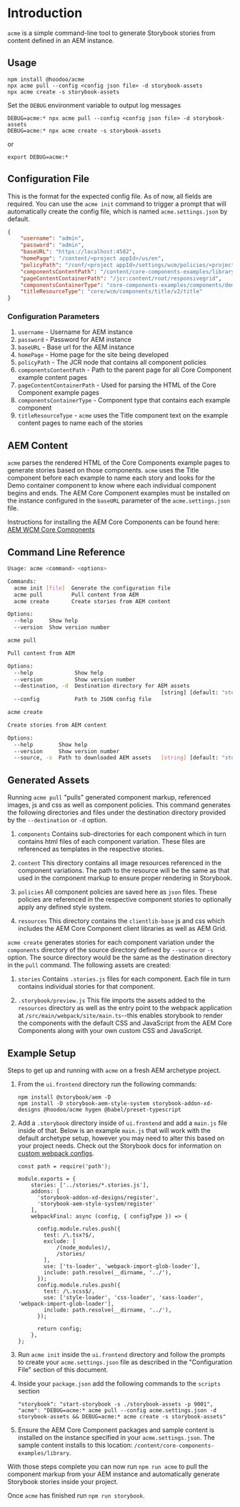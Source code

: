 # Introduction

`acme` is a simple command-line tool to generate Storybook stories from content defined in an AEM instance.


## Usage

```
npm install @hoodoo/acme
npx acme pull --config <config json file> -d storybook-assets
npx acme create -s storybook-assets
```

Set the `DEBUG` environment variable to output log messages

```
DEBUG=acme:* npx acme pull --config <config json file> -d storybook-assets
DEBUG=acme:* npx acme create -s storybook-assets
```
or
```
export DEBUG=acme:*
```

## Configuration File

This is the format for the expected config file. As of now, all fields are required. You can use the `acme init` command to trigger a prompt that will automatically create the config file, which is named `acme.settings.json` by default.
```json
{
    "username": "admin",
    "password": "admin",
    "baseURL": "https://localhost:4502",
    "homePage": "/content/<project appId>/us/en",
    "policyPath": "/conf/<project appId>/settings/wcm/policies/<project appId>/components",
    "componentsContentPath": "/content/core-components-examples/library",
    "pageContentContainerPath": "/jcr:content/root/responsivegrid",
    "componentsContainerType": "core-components-examples/components/demo/component",
    "titleResourceType": "core/wcm/components/title/v2/title"
}
```

### Configuration Parameters

1. `username` - Username for AEM instance
2. `password` - Password for AEM instance
3. `baseURL` - Base url for the AEM instance
4. `homePage` - Home page for the site being developed
5. `policyPath` - The JCR node that contains all component policies
6. `componentsContentPath` - Path to the parent page for all Core Component example content pages
7. `pageContentContainerPath` - Used for parsing the HTML of the Core Component example pages
8. `componentsContainerType` - Component type that contains each example component
9. `titleResourceType` - `acme` uses the Title component text on the example content pages to name each of the stories


## AEM Content

`acme` parses the rendered HTML of the Core Components example pages to generate stories based on those components. `acme` uses the Title component before each example to name each story and looks for the Demo container component to know where each individual component begins and ends. The AEM Core Component examples must be installed on the instance configured in the `baseURL` parameter of the `acme.settings.json` file.

Instructions for installing the AEM Core Components can be found here: [AEM WCM Core Components](https://github.com/adobe/aem-core-wcm-components)

## Command Line Reference
```bash
Usage: acme <command> <options>

Commands:
  acme init [file]  Generate the configuration file
  acme pull         Pull content from AEM
  acme create       Create stories from AEM content

Options:
  --help     Show help                                                 [boolean]
  --version  Show version number                                       [boolean]
```
```bash
acme pull

Pull content from AEM

Options:
  --help             Show help                                         [boolean]
  --version          Show version number                               [boolean]
  --destination, -d  Destination directory for AEM assets
                                                [string] [default: "storybook-assets"]
  --config           Path to JSON config file                         [required]
```
```bash
acme create

Create stories from AEM content

Options:
  --help        Show help                                              [boolean]
  --version     Show version number                                    [boolean]
  --source, -s  Path to downloaded AEM assets   [string] [default: "storybook-assets"]
```

## Generated Assets

Running `acme pull` "pulls" generated component markup, referenced images, js and css as well as component policies. This command generates the following directories and files under the destination directory provided by the `--destination` or `-d` option.

1. `components`
   Contains sub-directories for each component which in turn contains html files of each component variation. These files are referenced as templates in the respective stories.

2. `content`
   This directory contains all image resources referenced in the component variations. The path to the resource will be the same as that used in the component markup to ensure proper rendering in Storybook.

3. `policies`
   All component policies are saved here as `json` files. These policies are referenced in the respective component stories to optionally apply any defined style system.

4. `resources`
   This directory contains the `clientlib-base` js and css which includes the AEM Core Component client libraries as well as AEM Grid.

`acme create` generates stories for each component variation under the `components` directory of the source directory defined by `--source` or `-s` option. The source directory would be the same as the destination directory in the `pull` command. The following assets are created:

1. `stories`
   Contains `.stories.js` files for each component. Each file in turn contains individual stories for that component.

2. `.storybook/preview.js`
   This file imports the assets added to the `resources` directory as well as the entry point to the webpack application at `/src/main/webpack/site/main.ts`--this enables storybook to render the components with the default CSS and JavaScript from the AEM Core Components along with your own custom CSS and JavaScript.

## Example Setup

Steps to get up and running with `acme` on a fresh AEM archetype project.

1. From the `ui.frontend` directory run the following commands:
    ```
    npm install @storybook/aem -D
    npm install -D storybook-aem-style-system storybook-addon-xd-designs @hoodoo/acme hygen @babel/preset-typescript
    ```

2. Add a `.storybook` directory inside of `ui.frontend` and add a `main.js` file inside of that. Below is an example `main.js` that will work with the default archetype setup, however you may need to alter this based on your project needs. Check out the Storybook docs for information on [custom webpack configs](https://storybook.js.org/docs/configurations/custom-webpack-config/).
    ```
    const path = require('path');

    module.exports = {
        stories: ['../stories/*.stories.js'],
        addons: [
          'storybook-addon-xd-designs/register',
          'storybook-aem-style-system/register'
        ],
        webpackFinal: async (config, { configType }) => {

          config.module.rules.push({
            test: /\.tsx?$/,
            exclude: [
                /(node_modules)/,
                /stories/
            ],
            use: ['ts-loader', 'webpack-import-glob-loader'],
            include: path.resolve(__dirname, '../'),
          });
          config.module.rules.push({
            test: /\.scss$/,
            use: ['style-loader', 'css-loader', 'sass-loader', 'webpack-import-glob-loader'],
            include: path.resolve(__dirname, '../'),
          });

          return config;
        },
    };
    ```

3. Run `acme init` inside the `ui.frontend` directory and follow the prompts to create your `acme.settings.json` file as described in the "Configuration File" section of this document.

4. Inside your `package.json` add the following commands to the `scripts` section

    ```
    "storybook": "start-storybook -s ./storybook-assets -p 9001",
    "acme": "DEBUG=acme:* acme pull --config acme.settings.json -d storybook-assets && DEBUG=acme:* acme create -s storybook-assets"
    ```

5. Ensure the AEM Core Component packages and sample content is installed on the instance specified in your `acme.settings.json`. The sample content installs to this location: `/content/core-components-examples/library`.

With those steps complete you can now run `npm run acme` to pull the component markup from your AEM instance and automatically generate Storybook stories inside your project.

Once `acme` has finished run `npm run storybook`.
